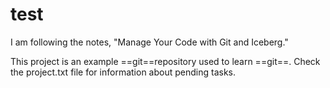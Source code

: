 # test
I am following the notes, "Manage Your Code with Git and Iceberg."

This project is an example ==git==repository used to learn ==git==.
Check the project.txt file for information about pending tasks.
